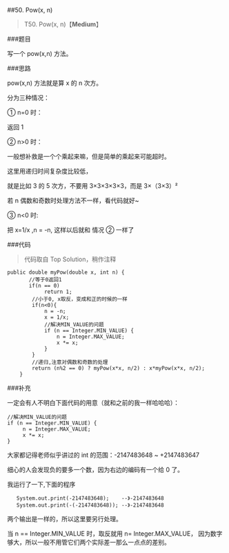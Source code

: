 ##50. Pow(x, n)
> T50. Pow(x, n)【**Medium**】

###题目

写一个 pow(x,n) 方法。

###思路

pow(x,n) 方法就是算 x 的 n 次方。

分为三种情况：

① n=0 时：

返回 1

② n>0 时：

一般想补救是一个个乘起来嘛，但是简单的乘起来可能超时。

这里用递归时间复杂度比较低，

就是比如 3 的 5 次方，不要用 3×3×3×3×3，而是 3×（3×3）²

若 n 偶数和奇数时处理方法不一样，看代码就好~

③ n<0 时:

把 x=1/x ,n = -n, 这样以后就和 情况 ② 一样了

###代码

>代码取自 Top Solution，稍作注释

```
public double myPow(double x, int n) {
       //等于0返回1
       if(n == 0)
            return 1;
        //小于0, x取反，变成和正的时候的一样
        if(n<0){
            n = -n;
            x = 1/x;
            //解决MIN_VALUE的问题
            if (n == Integer.MIN_VALUE) {
                n = Integer.MAX_VALUE;
                x *= x;
            }
        }
        //递归,注意对偶数和奇数的处理
        return (n%2 == 0) ? myPow(x*x, n/2) : x*myPow(x*x, n/2); 
    }
```

###补充

一定会有人不明白下面代码的用意（就和之前的我一样哈哈哈）：

```
//解决MIN_VALUE的问题
if (n == Integer.MIN_VALUE) {
     n = Integer.MAX_VALUE;
     x *= x;
}
```

大家都记得老师似乎讲过的 int 的范围：-2147483648 ~ +2147483647

细心的人会发现负的要多一个数，因为右边的编码有一个给 0 了。

我运行了一下,下面的程序

```
   System.out.print(-2147483648);    --》-2147483648
   System.out.print(-(-2147483648)); --》-2147483648
```
两个输出是一样的，所以这里要另行处理。

当 n == Integer.MIN_VALUE 时，取反就用 n= Integer.MAX_VALUE，
因为数字够大，所以一般不用管它们两个实际差一那么一点点的差别。